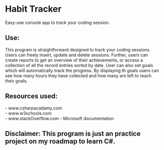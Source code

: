 <h1> Habit Tracker </h1>

Easy-use console app to track your coding session. <br>

<h2>Use:</h2>
This program is straightforward designed to track your coding sessions. Users can freely insert, update and delete sessions. 
Further, users can create reports to get an overview of their achievements, or access a collection of all the record entries sorted by date. 
User can also set goals which will automatically track the progress.
By displaying th goals users can see how many hours they have collected and how many are left to reach their goals.

<h2>Resources used:</h2>
- www.csharpacadamy.com<br>
- www.w3schools.com<br>
- www.stackOverflow.com
- Microsoft documentation<br>

<h2>Disclaimer:</h>
This program is just an practice project on my roadmap to learn C#.
